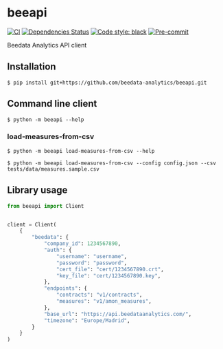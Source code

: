 # beeapi

[![CI](https://github.com/beedata-analytics/beeapi/actions/workflows/main.yml/badge.svg)](https://github.com/beedata-analytics/beeapi/actions/workflows/main.yml)
[![Dependencies Status](https://img.shields.io/badge/dependencies-up%20to%20date-brightgreen.svg)](https://github.com/beedata-analytics/beeapi/pulls?utf8=%E2%9C%93&q=is%3Apr%20author%3Aapp%2Fdependabot)
[![Code style: black](https://img.shields.io/badge/code%20style-black-000000.svg)](https://github.com/psf/black)
[![Pre-commit](https://img.shields.io/badge/pre--commit-enabled-brightgreen?logo=pre-commit&logoColor=white)](https://github.com/beedata-analytics/beeapi/blob/master/.pre-commit-config.yaml)

Beedata Analytics API client

## Installation

    $ pip install git+https://github.com/beedata-analytics/beeapi.git

## Command line client

    $ python -m beeapi --help

### load-measures-from-csv

    $ python -m beeapi load-measures-from-csv --help

    $ python -m beeapi load-measures-from-csv --config config.json --csv tests/data/measures.sample.csv


## Library usage

```python
from beeapi import Client


client = Client(
    {
        "beedata": {
            "company_id": 1234567890,
            "auth": {
                "username": "username",
                "password": "password",
                "cert_file": "cert/1234567890.crt",
                "key_file": "cert/1234567890.key",
            },
            "endpoints": {
                "contracts": "v1/contracts",
                "measures": "v1/amon_measures",
            },
            "base_url": "https://api.beedataanalytics.com/",
            "timezone": "Europe/Madrid",
        }
    }
)
```
